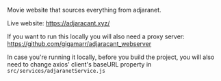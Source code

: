 Movie website that sources everything from adjaranet.

Live website: https://adjaracant.xyz/

If you want to run this locally you will also need a proxy server:
https://github.com/gigamarr/adjaracant_webserver

In case you're running it locally, before you build the project, you will also need to change axios' client's baseURL property in `src/services/adjaranetService.js`
